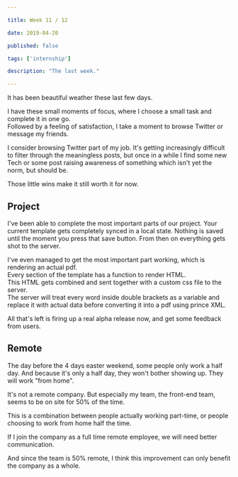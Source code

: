 ```yaml
---

title: Week 11 / 12

date: 2019-04-20

published: false

tags: ['internship']

description: "The last week."

---
```


It has been beautiful weather these last few days.

I have these small moments of focus, where I choose a small task and complete it in one go.  
Followed by a feeling of satisfaction, I take a moment to browse Twitter or message my friends.

I consider browsing Twitter part of my job. It's getting increasingly difficult to filter through the meaningless posts, but once in a while I find some new Tech or some post raising awareness of something which isn't yet the norm, but should be.

Those little wins make it still worth it for now.

## Project

I've been able to complete the most important parts of our project. Your current template gets completely synced in a local state. Nothing is saved until the moment you press that save button. From then on everything gets shot to the server.

I've even managed to get the most important part working, which is rendering an actual pdf.  
Every section of the template has a function to render HTML.  
This HTML gets combined and sent together with a custom css file to the server.  
The server will treat every word inside double brackets as a variable and replace it with actual data before converting it into a pdf using prince XML.

All that's left is firing up a real alpha release now, and get some feedback from users.

## Remote

The day before the 4 days easter weekend, some people only work a half day. And because it's only a half day, they won't bother showing up. They will work "from home".

It's not a remote company. But especially my team, the front-end team, seems to be on site for 50% of the time.

This is a combination between people actually working part-time, or people choosing to work from home half the time.

If I join the company as a full time remote employee, we will need better communication. 

And since the team is 50% remote, I think this improvement can only benefit the company as a whole.
